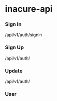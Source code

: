# inacure-api

### Sign In

/api/v1/auth/signin

### Sign Up

/api/v1/auth/

### Update

/api/v1/auth/

### User
